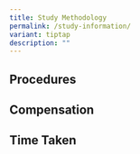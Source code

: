 ```yaml
---
title: Study Methodology
permalink: /study-information/
variant: tiptap
description: ""
---
```

<h2>Procedures</h2>
<p></p>
<h2>Compensation</h2>
<p></p>
<h2>Time Taken</h2>
<p></p>
